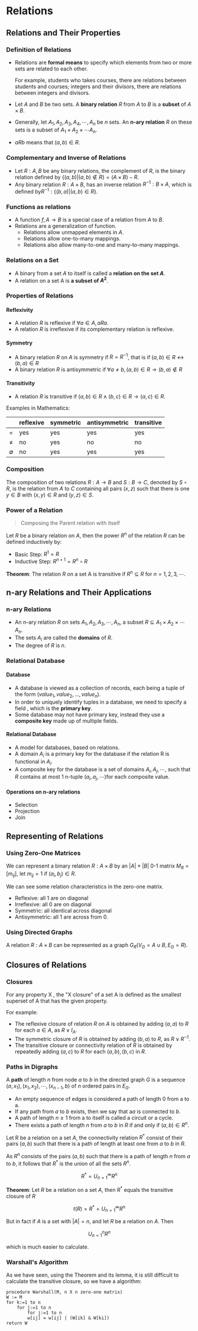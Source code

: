 # Relations

## Relations and Their Properties

### Definition of Relations

- Relations are **formal means** to specify which elements from two or more sets are related to each other.

  For example, students who takes courses, there are relations between students and courses; integers and their divisors, there are relations between integers and divisors.
- Let $A$ and $B$ be two sets. A **binary relation** $R$ from $A$ to $B$ is a **subset** of $A \times B$.
- Generally, let $A_1,A_2,A_3,A_4, \cdots, A_n$ be $n$ sets. An **n-ary relation** $R$ on these sets is a subset of $A_1 \times A_2 \times \cdots A_n$.
- $aRb$ means that $(a,b) \in R$.

### Complementary and Inverse of  Relations

- Let $R:A,B$ be any binary relations, the complement of $R$, is the binary relation defined by  $\{(a,b)|(a,b) \not \in R \} = (A \times B) -R$.
- Any binary relation $R:A \times B$, has an inverse relation $R^{-1}:B \times A$, which is defined by$R^{-1}: \{(b,a)|(a,b) \in R\}$.

### Functions as relations

- A function $f, A \to B$ is a special case of a relation from $A$ to $B$.
- Relations are a generalization of function.
  - Relations allow unmapped elements in $A$.
  - Relations allow one-to-many mappings.
  - Relations also allow many-to-one and many-to-many mappings.

### Relations on a Set

- A binary from a set $A$ to itself is called a **relation on the set ​**​**$A$**.
- A relation on a set A is **a subset of ​**​**$A^2$**.

### Properties of Relations

#### Reflexivity

- A relation $R$ is reflexive if $\forall a \in A, aRa$.
- A relation $R$ is irreflexive if its complementary relation is reflexive.

#### Symmetry

- A binary relation $R$ on $A$ is symmetry if $R = R^{-1}$, that is if $(a,b) \in R \leftrightarrow (b,a) \in R$
- A binary relation $R$ is antisymmetric if $\forall a \not= b, (a,b) \in R \to (b,a) \not \in R$

#### Transitivity

- A relation $R$ is transitive if $(a,b) \in R \wedge (b,c) \in R \to (a,c) \in R$.

Examples in Mathematics:

||reflexive|symmetric|antisymmetric|transitive|
| -| ---------| ---------| -------------| ----------|
|$=$|yes|yes|yes|yes|
|$\not =$|no|yes|no|no|
|$\emptyset$|no|yes|yes|yes|

### Composition

The composition of two relations $R:A \to B$ and $S: B \to C$, denoted by $S \circ R$, is the relation from $A$ to $C$ containing all pairs $(x,z)$ such that there is one $y \in B$ with $(x,y) \in R$ and $(y,z) \in S$.

### Power of a Relation

> Composing the Parent relation with itself

Let $R$ be a binary relation on $A$, then the power $R^n$ of the relation $R$ can be defined inductively by:

- Basic Step: $R^1 = R$
- Inductive Step: $R^{n+1} = R^n \circ R$

**Theorem**:  The relation $R$ on a set A is transitive if $R^n \subseteq R$ for $n = 1,2,3, \cdots$.

## n-ary Relations and Their Applications

### n-ary Relations

- An n-ary relation $R$ on sets $A_1,A_2,A_3,\cdots,A_n$, a subset $R \subseteq A_1 \times A_2 \times \cdots A_n$.
- The sets $A_i$ are called the **domains** of $R$.
- The degree of $R$ is $n$.

### Relational Database

#### Database

- A database is viewed as a collection of records, each being a tuple of the form $(value_1, value_2, ... ,value_n)$.
- In order to uniquely identify tuples in a database, we need to specify a field , which is the **primary key**.
- Some database may not have primary key, instead they use a **composite key** made up of multiple fields.

#### Relational Database

- A model for databases, based on relations.
- A domain $A_i$ is a primary key for the database if the relation R is functional in $A_i$.
- A composite key for the database is a set of domains ${A_i, A_j,\cdots}$, such that $R$ contains at most 1 n-tuple $(a_i, a_j, \cdots)$for each composite  value.

#### Operations on n-ary relations

- Selection
- Projection
- Join

## Representing of Relations

### Using Zero-One Matrices

We can represent a binary relation $R:A \times B$ by an $|A| \times |B|$ 0-1 matrix $M_R =[m_{ij}]$, let $m_{ij}=1$ if $(a_i, b_j) \in R$.

We can see some relation characteristics in the zero-one matrix.

- Reflexive: all 1 are on diagonal
- Irreflexive: all 0 are on diagonal
- Symmetric: all identical across diagonal
- Antisymmetric: all 1 are across from 0.

### Using Directed Graphs

A relation $R:A \times B$ can be represented as a graph $G_R(V_G=A \cup B, E_G=R)$.

## Closures of Relations

### Closures

For any property X , the "X closure" of a set A is defined as the smallest superset of A that has the given property.

For example:

- The reflexive closure of relation $R$ on $A$ is obtained by adding $(a,a)$ to $R$ for each $a \in A$, as $R \vee I_A$.
- The symmetric closure of $R$ is obtained by adding $(b,a)$ to $R$, as $R \vee R^{-1}$.
- The transitive closure or connectivity relation of $R$ is obtained by repeatedly adding $(a,c)$ to $R$ for each $(a,b), (b,c)$ in $R$.

### Paths in Digraphs

A **path** of length $n$ from node $a$ to $b$ in the directed graph $G$ is a sequence $(a,x_1), (x_1,x_2),\cdots, (x_{n-1}, b)$ of $n$ ordered pairs in $E_G$.

- An empty sequence of edges is considered a path of length 0 from a to a.
- If any path from $a$ to $b$ exists, then we say that a$a$ is connected to $b$.
- A path of length $n \ge 1$ from a to itself is called a circuit or a cycle.
- There exists a path of length $n$ from $a$ to $b$ in $R$ if and only if $(a,b) \in R^n$.

Let R be a relation on a set $A$, the connectivity relation $R^*$ consist of their pairs $(a,b)$ such that there is a path of length at least one from $a$ to $b$ in $R$.

As $R^n$ consists of the pairs $(a,b)$ such that there is a path of length $n$ from $a$ to $b$, it follows that $R^*$ is the union of all the sets $R^n$.

$$
R^*= U_{n=1}^{\infty}R^n
$$

**Theorem**: Let $R$ be a relation on a set $A$, then $R^*$ equals the transitive closure of $R$

$$
t(R)=R^*=U_{n=1}^{\infty}R^n
$$

But in fact if $A$ is a set with $|A|=n$, and let $R$ be a relation on $A$. Then

$$
U_{n=1}^{n}R^n
$$

which is much easier to calculate.

### Warshall's Algorithm

As we have seen, using the Theorem and its lemma, it is still difficult to calculate the transitive closure, so we have a algorithm:

```
procedure Warshall(M, n X n zero-one matrix)
W := M
for k:=1 to n
	for j:=1 to n
		for j:=1 to n
		w[ij] = w[ij] | (W[ik] & W[ki])
return W
```
